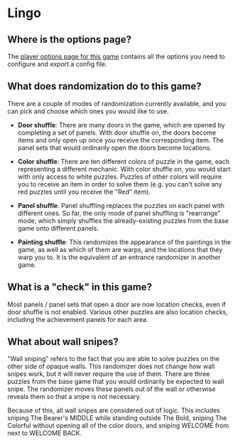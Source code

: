 # Lingo

## Where is the options page?

The [player options page for this game](../player-options) contains all the options you need to configure and export a
config file.

## What does randomization do to this game?

There are a couple of modes of randomization currently available, and you can pick and choose which ones you would like
to use.

* **Door shuffle**: There are many doors in the game, which are opened by completing a set of panels. With door shuffle
  on, the doors become items and only open up once you receive the corresponding item. The panel sets that would
  ordinarily open the doors become locations.

* **Color shuffle**: There are ten different colors of puzzle in the game, each representing a different mechanic. With
  color shuffle on, you would start with only access to white puzzles. Puzzles of other colors will require you to
  receive an  item in order to solve them (e.g. you can't solve any red puzzles until you receive the "Red" item).

* **Panel shuffle**: Panel shuffling replaces the puzzles on each panel with different ones. So far, the only mode of
  panel shuffling is "rearrange" mode, which simply shuffles the already-existing puzzles from the base game onto
  different panels.

* **Painting shuffle**: This randomizes the appearance of the paintings in the game, as well as which of them are warps,
  and the locations that they warp you to. It is the equivalent of an entrance randomizer in another game.

## What is a "check" in this game?

Most panels / panel sets that open a door are now location checks, even if door shuffle is not enabled. Various other
puzzles are also location checks, including the achievement panels for each area.

## What about wall snipes?

"Wall sniping" refers to the fact that you are able to solve puzzles on the other side of opaque walls. This randomizer
does not change how wall snipes work, but it will never require the use of them. There are three puzzles from the base
game that you would ordinarily be expected to wall snipe. The randomizer moves these panels out of the wall or otherwise
reveals them so that a snipe is not necessary.

Because of this, all wall snipes are considered out of logic. This includes sniping The Bearer's MIDDLE while standing
outside The Bold, sniping The Colorful without opening all of the color doors, and sniping WELCOME from next to WELCOME
BACK.
